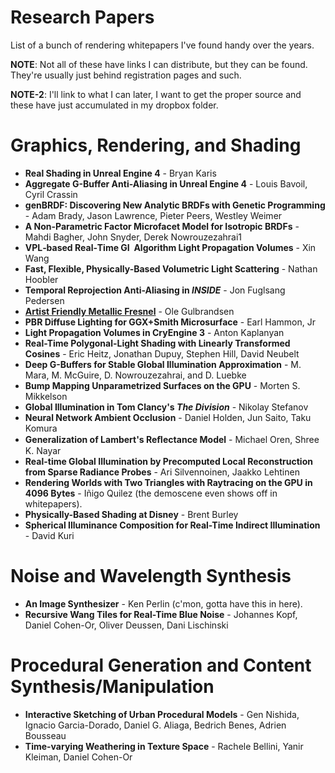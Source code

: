 # Research Papers
List of a bunch of rendering whitepapers I've found handy over the years.

**NOTE**: Not all of these have links I can distribute, but they can be found. They're usually just behind registration pages and such.
  
**NOTE-2**: I'll link to what I can later, I want to get the proper source and these have just accumulated in my dropbox folder.

# Graphics, Rendering, and Shading
- **Real Shading in Unreal Engine 4** - Bryan Karis
- **Aggregate G-Buffer Anti-Aliasing in Unreal Engine 4** - Louis Bavoil, Cyril Crassin
- **genBRDF: Discovering New Analytic BRDFs with Genetic Programming** - Adam Brady, Jason Lawrence, Pieter Peers, Westley Weimer
- **A Non-Parametric Factor Microfacet Model for Isotropic BRDFs** - Mahdi Bagher, John Snyder, Derek Nowrouzezahrai1
- **VPL‐based Real‐Time GI  Algorithm Light Propagation Volumes** - Xin Wang
- **Fast, Flexible, Physically-Based Volumetric Light Scattering** - Nathan Hoobler
- **Temporal Reprojection Anti-Aliasing in _INSIDE_** - Jon Fuglsang Pedersen
- [**Artist Friendly Metallic Fresnel**](http://jcgt.org/published/0003/04/03/paper.pdf) - Ole Gulbrandsen
- **PBR Diffuse Lighting for GGX+Smith Microsurface** - Earl Hammon, Jr
- **Light Propagation Volumes in CryEngine 3** - Anton Kaplanyan
- **Real-Time Polygonal-Light Shading with Linearly Transformed Cosines** - Eric Heitz, Jonathan Dupuy, Stephen Hill, David Neubelt
- **Deep G-Buffers for Stable Global Illumination Approximation** - M. Mara, M. McGuire, D. Nowrouzezahrai, and D. Luebke
- **Bump Mapping Unparametrized Surfaces on the GPU** - Morten S. Mikkelson
- **Global Illumination in Tom Clancy's _The Division_** - Nikolay Stefanov
- **Neural Network Ambient Occlusion** - Daniel Holden, Jun Saito, Taku Komura
- **Generalization of Lambert's Reﬂectance Model** - Michael Oren, Shree K. Nayar
- **Real-time Global Illumination by Precomputed Local Reconstruction from Sparse Radiance Probes** - Ari Silvennoinen, Jaakko Lehtinen
- **Rendering Worlds with Two Triangles with Raytracing on the GPU in 4096 Bytes** - Iñigo Quilez (the demoscene even shows off in whitepapers).
- **Physically-Based Shading at Disney** - Brent Burley
- **Spherical Illuminance Composition for Real-Time Indirect Illumination** - David Kuri

# Noise and Wavelength Synthesis
- **An Image Synthesizer** - Ken Perlin (c'mon, gotta have this in here).
- **Recursive Wang Tiles for Real-Time Blue Noise** - Johannes Kopf, Daniel Cohen-Or, Oliver Deussen, Dani Lischinski

# Procedural Generation and Content Synthesis/Manipulation
- **Interactive Sketching of Urban Procedural Models** - Gen Nishida, Ignacio Garcia-Dorado, Daniel G. Aliaga, Bedrich Benes, Adrien Bousseau
- **Time-varying Weathering in Texture Space** - Rachele Bellini, Yanir Kleiman, Daniel Cohen-Or
